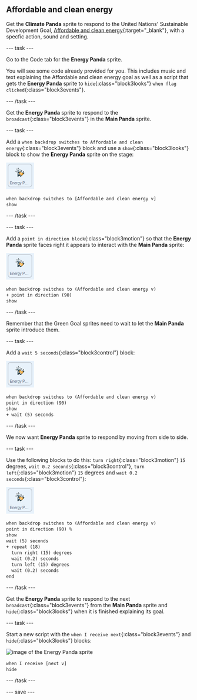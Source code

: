 ## Affordable and clean energy

Get the **Climate Panda** sprite to respond to the United Nations' Sustainable Development Goal, [Affordable and clean energy](https://www.undp.org/content/undp/en/home/sustainable-development-goals/goal-7-affordable-and-clean-energy.html){:target="_blank"}, with a specfic action, sound and setting.

--- task ---

Go to the Code tab for the **Energy Panda** sprite.

You will see some code already provided for you. This includes music and text explaining the Affordable and clean energy goal as well as a script that gets the **Energy Panda** sprite to `hide`{:class="block3looks"} `when flag clicked`{:class="block3events"}.

--- /task ---

Get the **Energy Panda** sprite to respond to the `broadcast`{:class="block3events"} in the **Main Panda** sprite.

--- task ---

Add a `when backdrop switches to Affordable and clean energy`{:class="block3events"} block and use a `show`{:class="block3looks"} block to show the **Energy Panda** sprite on the stage:

![image of the Energy Panda sprite](images/energypanda-sprite.png)

```blocks3
when backdrop switches to [Affordable and clean energy v]
show
```

--- /task ---

--- task ---

Add a `point in direction block`{:class="block3motion"} so that the **Energy Panda** sprite faces right it appears to interact with the **Main Panda** sprite:

![image of the Energy Panda sprite](images/energypanda-sprite.png)

```blocks3
when backdrop switches to (Affordable and clean energy v)
+ point in direction (90)
show
```

--- /task ---

Remember that the Green Goal sprites need to wait to let the **Main Panda** sprite introduce them.

--- task ---

Add a `wait 5 seconds`{:class="block3control"} block:

![image of the Energy Panda sprite](images/energypanda-sprite.png)

```blocks3
when backdrop switches to (Affordable and clean energy v)
point in direction (90)
show
+ wait (5) seconds
```
--- /task ---

We now want **Energy Panda** sprite to respond by moving from side to side.

--- task ---

Use the following blocks to do this: `turn right`{:class="block3motion"} `15` degrees, `wait 0.2 seconds`{:class="block3control"}, `turn left`{:class="block3motion"} `15` degrees and `wait 0.2 seconds`{:class="block3control"}:

![image of the Energy Panda sprite](images/energypanda-sprite.png)

```blocks3
when backdrop switches to (Affordable and clean energy v)
point in direction (90) %
show
wait (5) seconds
+ repeat (18)
  turn right (15) degrees
  wait (0.2) seconds
  turn left (15) degrees
  wait (0.2) seconds
end
```

--- /task ---

Get the **Energy Panda** sprite to respond to the next `broadcast`{:class="block3events"} from the **Main Panda** sprite and `hide`{:class="block3looks"} when it is finished explaining its goal.

--- task ---

Start a new script with the `when I receive next`{:class="block3events"} and `hide`{:class="block3looks"} blocks:

![image of the Energy Panda sprite](images/climateactionpanda-sprite.png)

```blocks3
when I receive [next v]
hide
```

--- /task ---

--- save ---
